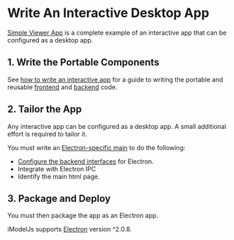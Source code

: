 # Write An Interactive Desktop App

[Simple Viewer App](https://github.com/imodeljs/simple-viewer-app) is a complete example of an interactive app that can be configured as a desktop app.

## 1. Write the Portable Components
See [how to write an interactive app](./WriteAnInteractiveApp.md) for a guide to writing the portable and reusable [frontend](./Glossary.md#frontend) and [backend](./Glossary.md#backend) code.

## 2. Tailor the App
Any interactive app can be configured as a desktop app. A small additional effort is required to tailor it.

You must write an [Electron-specific main](../learning/AppTailoring.md) to do the following:
* [Configure the backend interfaces](./RpcInterface.md#configure-interfaces) for Electron.
* Integrate with Electron IPC
* Identify the main html page.

## 3. Package and Deploy
You must then package the app as an Electron app.

iModelJs supports [Electron](https://electronjs.org/) version ^2.0.8.